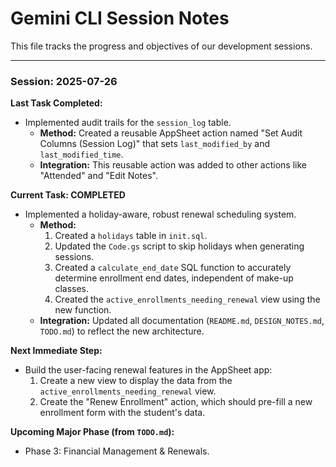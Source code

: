 # Gemini CLI Session Notes

This file tracks the progress and objectives of our development sessions.

---

### **Session: 2025-07-26**

**Last Task Completed:**
- Implemented audit trails for the `session_log` table.
  - **Method:** Created a reusable AppSheet action named "Set Audit Columns (Session Log)" that sets `last_modified_by` and `last_modified_time`.
  - **Integration:** This reusable action was added to other actions like "Attended" and "Edit Notes".

**Current Task: COMPLETED**
- Implemented a holiday-aware, robust renewal scheduling system.
  - **Method:**
    1.  Created a `holidays` table in `init.sql`.
    2.  Updated the `Code.gs` script to skip holidays when generating sessions.
    3.  Created a `calculate_end_date` SQL function to accurately determine enrollment end dates, independent of make-up classes.
    4.  Created the `active_enrollments_needing_renewal` view using the new function.
  - **Integration:** Updated all documentation (`README.md`, `DESIGN_NOTES.md`, `TODO.md`) to reflect the new architecture.

**Next Immediate Step:**
- Build the user-facing renewal features in the AppSheet app:
  1.  Create a new view to display the data from the `active_enrollments_needing_renewal` view.
  2.  Create the "Renew Enrollment" action, which should pre-fill a new enrollment form with the student's data.

**Upcoming Major Phase (from `TODO.md`):**
- Phase 3: Financial Management & Renewals.
